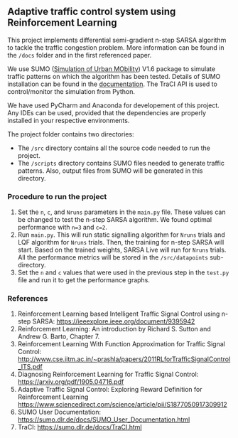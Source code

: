 ## Adaptive traffic control system using Reinforcement Learning

This project implements differential semi-gradient n-step SARSA algorithm to tackle the traffic congestion problem. More information can be found in the `/docs` folder and in the first referenced paper.

We use SUMO ([Simulation of Urban MObility](https://eclipse.dev/sumo/)) V1.6 package to simulate traffic patterns on which the algorithm has been tested. Details of SUMO installation can be found in the [documentation](https://sumo.dlr.de/docs/Installing.html). The TraCI API is used to control/monitor the simulation from Python.

We have used PyCharm and Anaconda for developement of this project. Any IDEs can be used, provided that the dependencies are properly installed in your respective environments.

The project folder contains two directories:
* The `/src` directory contains all the source code needed to run the project.
* The `/scripts` directory contains SUMO files needed to generate traffic patterns. Also, output files from SUMO will be generated in this directory.

### Procedure to run the project
1. Set the `n`, `c`, and `Nruns` parameters in the `main.py` file. These values can be changed to test the n-step SARSA algorithm. We found optimal performance with `n=3` and `c=2`. 
2. Run `main.py`. This will run static signalling algorithm for `Nruns` trials and LQF algorithm for `Nruns` trials. Then, the trainiing for n-step SARSA will start. Based on the trained weights, SARSA Live will run for `Nruns` trials. All the performance metrics will be stored in the `/src/datapoints` sub-directory.
3. Set the `n` and `c` values that were used in the previous step in the `test.py` file and run it to get the performance graphs.

### References
1. Reinforcement Learning based Intelligent Traffic Signal Control using n-step SARSA: https://ieeexplore.ieee.org/document/9395942
2. Reinforcement Learning: An introduction by Richard S. Sutton and Andrew G. Barto, Chapter 7.
3. Reinforcement Learning With Function Approximation for Traffic Signal Control:
   http://www.cse.iitm.ac.in/~prashla/papers/2011RLforTrafficSignalControl_ITS.pdf
4. Diagnosing Reinforcement Learning for Traffic Signal Control:
   https://arxiv.org/pdf/1905.04716.pdf
5. Adaptive Traffic Signal Control: Exploring Reward Definition for Reinforcement Learning
   https://www.sciencedirect.com/science/article/pii/S1877050917309912
6. SUMO User Documentation:
   https://sumo.dlr.de/docs/SUMO_User_Documentation.html
7. TraCI: https://sumo.dlr.de/docs/TraCI.html
